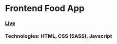 # Frontend Food App

### [Live](https://hungthinhdev.github.io/front-end-food-website/)

### Technologies: HTML, CSS (SASS), Javscript
